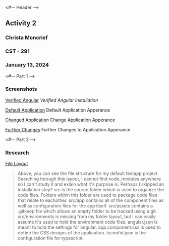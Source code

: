<#-- Header -->
## **Activity 2**
### **Christa Moncrief**
### **CST - 291**
### **January 13, 2024**

<#-- Part 1 -->
### Screenshots
[Verified Angular](https://github.com/ScribeEzra/CST---391/blob/main/Media/Activity%202/01.png)
*Verified Angular Installation*

[Default Application](https://github.com/ScribeEzra/CST---391/blob/main/Media/Activity%202/02.png)
Default Application Apperance

[Changed Application](https://github.com/ScribeEzra/CST---391/blob/main/Media/Activity%202/03.png)
Change Application Apperance

[Further Changes](https://github.com/ScribeEzra/CST---391/blob/main/Media/Activity%202/04.png)
Further Changes to Application Apperance

<#-- Part 2 -->
### Research
[File Layout](https://github.com/ScribeEzra/CST---391/blob/main/Media/Activity%202/FileLayout.png)
> Above, you can see the file structure for my default testapp project. 
> Searching through this layout, I cannot find node_modules anywhere so I can't study it and exlain what it's purpose is. Perhaps I skipped an installation step?
> src is the source folder which is used to organize the code files. Folders within this folder are used to package code files that relate to eachother.
> src/app contains all of the component files as well as configuration files for the app itself.
> src/assets contains a .gitkeep file which allows an empty folder to be tracked using a git.
> src/environments is missing from my folder layout, but I can easily assume it's used to hold the environment code files.
> angular.json is meant to hold the settings for angular. 
> app.component.css is used to define the CSS designs of the application.
> tsconfid.json is the configuration file for typescript. 
